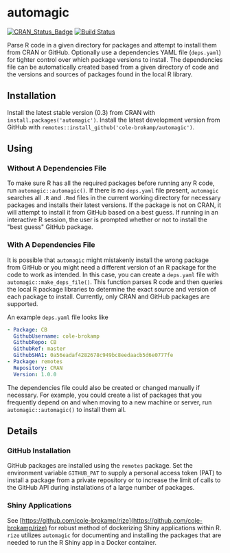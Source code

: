 # automagic

[![CRAN_Status_Badge](http://www.r-pkg.org/badges/version/automagic)](https://cran.r-project.org/package=automagic)
[![Build Status](https://travis-ci.org/cole-brokamp/automagic.svg?branch=master)](https://travis-ci.org/cole-brokamp/automagic)


Parse R code in a given directory for packages and attempt to install them from CRAN or GitHub. Optionally use a dependencies YAML file (`deps.yaml`) for tighter control over which package versions to install. The dependencies file can be automatically created based from a given directory of code and the versions and sources of packages found in the local R library.

## Installation  

Install the latest stable version (0.3) from CRAN with `install.packages('automagic')`.
Install the latest development version from GitHub with `remotes::install_github('cole-brokamp/automagic')`.

## Using

### Without A Dependencies File

To make sure R has all the required packages before running any R code, run `automagic::automagic()`. If there is no `deps.yaml` file present, `automagic` searches all `.R` and `.Rmd` files in the current working directory for necessary packages and installs their latest versions. If the package is not on CRAN, it will attempt to install it from GitHub based on a best guess. If running in an interactive R session, the user is prompted whether or not to install the "best guess" GitHub package. 

### With A Dependencies File

It is possible that `automagic` might mistakenly install the wrong package from GitHub or you might need a different version of an R package for the code to work as intended.  In this case, you can create a `deps.yaml` file with `automagic::make_deps_file()`. This function parses R code and then queries the local R package libraries to determine the exact source and version of each package to install. Currently, only CRAN and GitHub packages are supported. 

An example `deps.yaml` file looks like

```yaml
- Package: CB
  GithubUsername: cole-brokamp
  GithubRepo: CB
  GithubRef: master
  GithubSHA1: 0a56eadaf4282678c949bc8eedaacb5d6e0777fe
- Package: remotes
  Repository: CRAN
  Version: 1.0.0
```

The dependencies file could also be created or changed manually if necessary. For example, you could create a list of packages that you frequently depend on and when moving to a new machine or server, run `automagic::automagic()` to install them all.

## Details

### GitHub Installation

GitHub packages are installed using the `remotes` package. Set the environment variable `GITHUB_PAT` to supply a personal access token (PAT) to install a package from a private repository or to increase the limit of calls to the GitHub API during installations of a large number of packages.

### Shiny Applications

See [https://github.com/cole-brokamp/rize](https://github.com/cole-brokamp/rize) for robust method of dockerizing Shiny applications within R.  `rize` utilizes `automagic` for documenting and installing the packages that are needed to run the R Shiny app in a Docker container.
